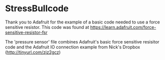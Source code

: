# StressBullcode

Thank you to Adafruit for the example of a basic code needed to use a force sensitive resistor. 
This code was found at https://learn.adafruit.com/force-sensitive-resistor-fsr

The 'pressure sensor' file combines Adafruit's basic force sensitive resisitor code 
and the Adafruit IO connection example from Nick's Dropbox (http://tinyurl.com/zjz2gcz)
